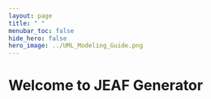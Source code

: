 ```yaml
---
layout: page
title: " "
menubar_toc: false
hide_hero: false
hero_image: ../UML_Modeling_Guide.png
---
```

# Welcome to JEAF Generator



